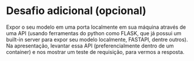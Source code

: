 # Desafio adicional (opcional)

Expor o seu modelo em uma porta localmente em sua máquina através de uma API (usando ferramentas do python como FLASK, que já possui um built-in server para expor seu modelo localmente, FASTAPI, dentre outros). Na apresentação, levantar essa API (preferencialmente dentro de um container) e nos mostrar um teste de requisição, para vermos a resposta.
